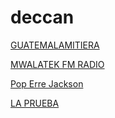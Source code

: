# deccan

[GUATEMALAMITIERA](https://stream.zeno.fm/r4rt8xhhcm0uv)

[MWALATEK FM RADIO](https://stream.zeno.fm/xkmdar1yuchvv)

[Pop Erre Jackson](https://stream.zeno.fm/rxx6d9fbvv8uv)

[LA PRUEBA](https://stream.zeno.fm/ugevdsmzrf9uv)

